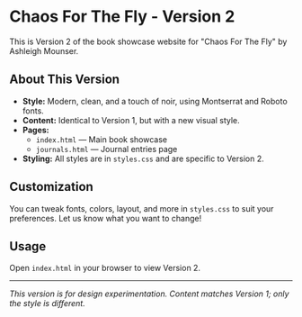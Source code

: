 # Chaos For The Fly - Version 2

This is Version 2 of the book showcase website for "Chaos For The Fly" by Ashleigh Mounser.

## About This Version
- **Style:** Modern, clean, and a touch of noir, using Montserrat and Roboto fonts.
- **Content:** Identical to Version 1, but with a new visual style.
- **Pages:**
  - `index.html` — Main book showcase
  - `journals.html` — Journal entries page
- **Styling:** All styles are in `styles.css` and are specific to Version 2.

## Customization
You can tweak fonts, colors, layout, and more in `styles.css` to suit your preferences. Let us know what you want to change!

## Usage
Open `index.html` in your browser to view Version 2.

---

*This version is for design experimentation. Content matches Version 1; only the style is different.*
